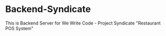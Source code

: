 # Backend-Syndicate
This is Backend Server for We Write Code - Project Syndicate "Restaurant POS System"

